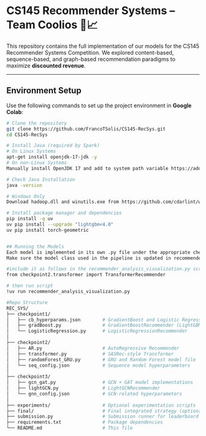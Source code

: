 # CS145 Recommender Systems – Team Coolios 🧠📈

This repository contains the full implementation of our models for the CS145 Recommender Systems Competition. We explored content-based, sequence-based, and graph-based recommendation paradigms to maximize **discounted revenue**.

---

## Environment Setup

Use the following commands to set up the project environment in **Google Colab**:

```bash
# Clone the repository
git clone https://github.com/FrancoTSolis/CS145-RecSys.git
cd CS145-RecSys

# Install Java (required by Spark)
# On Linux Systems
apt-get install openjdk-17-jdk -y
# On non-Linux Systems
Manually install OpenJDK 17 and add to system path variable https://adoptium.net/temurin/releases/?version=17

# Check Java Installation
java -version

# Windows Only
Download hadoop.dll and winutils.exe from https://github.com/cdarlint/winutils/tree/master/hadoop-3.3.5/bin

# Install package manager and dependencies
pip install -q uv
uv pip install --upgrade "lightgbm<4.0"
uv pip install torch-geometric


## Running the Models
Each model is implemented in its own .py file under the appropriate checkpoint folder. 
Make sure the model class used in the pipeline is updated in recommender_analysis_visualization.py

#include it as follows in the recommender_analysis_visualization.py script
from checkpoint2.transformer import TransformerRecommender

# then run script
!uv run recommender_analysis_visualization.py

#Repo Structure
REC_SYS/
├── checkpoint1/
│   ├── cb_hyperparams.json        # GradientBoost and Logistic Regression config
│   ├── gradBoost.py               # GradientBoostRecommender (LightGBM)
│   └── LogisticRegression.py      # LogisticRegressionRecommender
│
├── checkpoint2/
│   ├── AR.py                      # AutoRegressive Recommender
│   ├── transformer.py             # SASRec-style Transformer
│   ├── randomForest_GRU.py        # GRU and Random Forest model file
│   └── seq_config.json            # Sequence model hyperparameters
│
├── checkpoint3/
│   ├── gcn_gat.py                 # GCN + GAT model implementations
│   ├── lightGCN.py                # LightGCNRecommender
│   └── gnn_config.json            # GCN-related hyperparameters
│
├── experiments/                   # Optional experimentation scripts
├── final/                         # Final integrated strategy (optional)
├── submission.py                  # Submission runner for leaderboard
├── requirements.txt               # Package dependencies
└── README.md                      # This file


